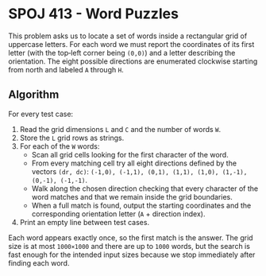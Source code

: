 # SPOJ 413 - Word Puzzles

This problem asks us to locate a set of words inside a rectangular grid of
uppercase letters. For each word we must report the coordinates of its first
letter (with the top‑left corner being `(0,0)`) and a letter describing the
orientation.  The eight possible directions are enumerated clockwise starting
from north and labeled `A` through `H`.

## Algorithm

For every test case:

1. Read the grid dimensions `L` and `C` and the number of words `W`.
2. Store the `L` grid rows as strings.
3. For each of the `W` words:
   - Scan all grid cells looking for the first character of the word.
   - From every matching cell try all eight directions defined by the
     vectors `(dr, dc)`:
     `(-1,0), (-1,1), (0,1), (1,1), (1,0), (1,-1), (0,-1), (-1,-1)`.
   - Walk along the chosen direction checking that every character of the
     word matches and that we remain inside the grid boundaries.
   - When a full match is found, output the starting coordinates and the
     corresponding orientation letter (`A` + direction index).
4. Print an empty line between test cases.

Each word appears exactly once, so the first match is the answer.  The grid
size is at most `1000×1000` and there are up to `1000` words, but the search is
fast enough for the intended input sizes because we stop immediately after
finding each word.

